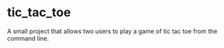 # tic_tac_toe
A small project that allows two users to play a game of tic tac toe from the command line.